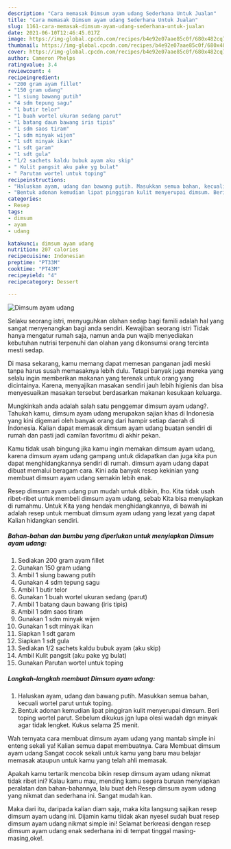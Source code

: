 ```yaml
---
description: "Cara memasak Dimsum ayam udang Sederhana Untuk Jualan"
title: "Cara memasak Dimsum ayam udang Sederhana Untuk Jualan"
slug: 1161-cara-memasak-dimsum-ayam-udang-sederhana-untuk-jualan
date: 2021-06-10T12:46:45.017Z
image: https://img-global.cpcdn.com/recipes/b4e92e07aae85c0f/680x482cq70/dimsum-ayam-udang-foto-resep-utama.jpg
thumbnail: https://img-global.cpcdn.com/recipes/b4e92e07aae85c0f/680x482cq70/dimsum-ayam-udang-foto-resep-utama.jpg
cover: https://img-global.cpcdn.com/recipes/b4e92e07aae85c0f/680x482cq70/dimsum-ayam-udang-foto-resep-utama.jpg
author: Cameron Phelps
ratingvalue: 3.4
reviewcount: 4
recipeingredient:
- "200 gram ayam fillet"
- "150 gram udang"
- "1 siung bawang putih"
- "4 sdm tepung sagu"
- "1 butir telor"
- "1 buah wortel ukuran sedang parut"
- "1 batang daun bawang iris tipis"
- "1 sdm saos tiram"
- "1 sdm minyak wijen"
- "1 sdt minyak ikan"
- "1 sdt garam"
- "1 sdt gula"
- "1/2 sachets kaldu bubuk ayam aku skip"
- " Kulit pangsit aku pake yg bulat"
- " Parutan wortel untuk toping"
recipeinstructions:
- "Haluskan ayam, udang dan bawang putih. Masukkan semua bahan, kecuali wortel parut untuk toping."
- "Bentuk adonan kemudian lipat pinggiran kulit menyerupai dimsum. Beri toping wortel parut. Sebelum dikukus jgn lupa olesi wadah dgn minyak agar tidak lengket. Kukus selama 25 menit."
categories:
- Resep
tags:
- dimsum
- ayam
- udang

katakunci: dimsum ayam udang 
nutrition: 207 calories
recipecuisine: Indonesian
preptime: "PT33M"
cooktime: "PT43M"
recipeyield: "4"
recipecategory: Dessert

---
```



![Dimsum ayam udang](https://img-global.cpcdn.com/recipes/b4e92e07aae85c0f/680x482cq70/dimsum-ayam-udang-foto-resep-utama.jpg)

Selaku seorang istri, menyuguhkan olahan sedap bagi famili adalah hal yang sangat menyenangkan bagi anda sendiri. Kewajiban seorang istri Tidak hanya mengatur rumah saja, namun anda pun wajib menyediakan kebutuhan nutrisi terpenuhi dan olahan yang dikonsumsi orang tercinta mesti sedap.

Di masa  sekarang, kamu memang dapat memesan panganan jadi meski tanpa harus susah memasaknya lebih dulu. Tetapi banyak juga mereka yang selalu ingin memberikan makanan yang terenak untuk orang yang dicintainya. Karena, menyajikan masakan sendiri jauh lebih higienis dan bisa menyesuaikan masakan tersebut berdasarkan makanan kesukaan keluarga. 



Mungkinkah anda adalah salah satu penggemar dimsum ayam udang?. Tahukah kamu, dimsum ayam udang merupakan sajian khas di Indonesia yang kini digemari oleh banyak orang dari hampir setiap daerah di Indonesia. Kalian dapat memasak dimsum ayam udang buatan sendiri di rumah dan pasti jadi camilan favoritmu di akhir pekan.

Kamu tidak usah bingung jika kamu ingin memakan dimsum ayam udang, karena dimsum ayam udang gampang untuk didapatkan dan juga kita pun dapat menghidangkannya sendiri di rumah. dimsum ayam udang dapat dibuat memalui beragam cara. Kini ada banyak resep kekinian yang membuat dimsum ayam udang semakin lebih enak.

Resep dimsum ayam udang pun mudah untuk dibikin, lho. Kita tidak usah ribet-ribet untuk membeli dimsum ayam udang, sebab Kita bisa menyiapkan di rumahmu. Untuk Kita yang hendak menghidangkannya, di bawah ini adalah resep untuk membuat dimsum ayam udang yang lezat yang dapat Kalian hidangkan sendiri.

<!--inarticleads1-->

##### Bahan-bahan dan bumbu yang diperlukan untuk menyiapkan Dimsum ayam udang:

1. Sediakan 200 gram ayam fillet
1. Gunakan 150 gram udang
1. Ambil 1 siung bawang putih
1. Gunakan 4 sdm tepung sagu
1. Ambil 1 butir telor
1. Gunakan 1 buah wortel ukuran sedang (parut)
1. Ambil 1 batang daun bawang (iris tipis)
1. Ambil 1 sdm saos tiram
1. Gunakan 1 sdm minyak wijen
1. Gunakan 1 sdt minyak ikan
1. Siapkan 1 sdt garam
1. Siapkan 1 sdt gula
1. Sediakan 1/2 sachets kaldu bubuk ayam (aku skip)
1. Ambil  Kulit pangsit (aku pake yg bulat)
1. Gunakan  Parutan wortel untuk toping




<!--inarticleads2-->

##### Langkah-langkah membuat Dimsum ayam udang:

1. Haluskan ayam, udang dan bawang putih. Masukkan semua bahan, kecuali wortel parut untuk toping.
1. Bentuk adonan kemudian lipat pinggiran kulit menyerupai dimsum. Beri toping wortel parut. Sebelum dikukus jgn lupa olesi wadah dgn minyak agar tidak lengket. Kukus selama 25 menit.




Wah ternyata cara membuat dimsum ayam udang yang mantab simple ini enteng sekali ya! Kalian semua dapat membuatnya. Cara Membuat dimsum ayam udang Sangat cocok sekali untuk kamu yang baru mau belajar memasak ataupun untuk kamu yang telah ahli memasak.

Apakah kamu tertarik mencoba bikin resep dimsum ayam udang nikmat tidak ribet ini? Kalau kamu mau, mending kamu segera buruan menyiapkan peralatan dan bahan-bahannya, lalu buat deh Resep dimsum ayam udang yang nikmat dan sederhana ini. Sangat mudah kan. 

Maka dari itu, daripada kalian diam saja, maka kita langsung sajikan resep dimsum ayam udang ini. Dijamin kamu tiidak akan nyesel sudah buat resep dimsum ayam udang nikmat simple ini! Selamat berkreasi dengan resep dimsum ayam udang enak sederhana ini di tempat tinggal masing-masing,oke!.

